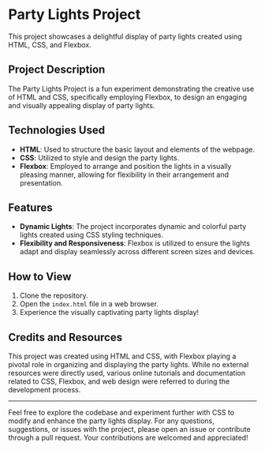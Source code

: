 # Party Lights Project

This project showcases a delightful display of party lights created using HTML, CSS, and Flexbox.

## Project Description

The Party Lights Project is a fun experiment demonstrating the creative use of HTML and CSS, specifically employing Flexbox, to design an engaging and visually appealing display of party lights.

## Technologies Used

- **HTML**: Used to structure the basic layout and elements of the webpage.
- **CSS**: Utilized to style and design the party lights.
- **Flexbox**: Employed to arrange and position the lights in a visually pleasing manner, allowing for flexibility in their arrangement and presentation.

## Features

- **Dynamic Lights**: The project incorporates dynamic and colorful party lights created using CSS styling techniques.
- **Flexibility and Responsiveness**: Flexbox is utilized to ensure the lights adapt and display seamlessly across different screen sizes and devices.

## How to View

1. Clone the repository.
2. Open the `index.html` file in a web browser.
3. Experience the visually captivating party lights display!

## Credits and Resources

This project was created using HTML and CSS, with Flexbox playing a pivotal role in organizing and displaying the party lights. While no external resources were directly used, various online tutorials and documentation related to CSS, Flexbox, and web design were referred to during the development process.

---

Feel free to explore the codebase and experiment further with CSS to modify and enhance the party lights display. For any questions, suggestions, or issues with the project, please open an issue or contribute through a pull request. Your contributions are welcomed and appreciated!
